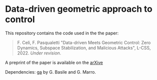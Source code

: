 # Data-driven geometric approach to control

This repository contains the code used in the the paper:

> F. Celi, F. Pasqualetti "Data-driven Meets Geometric Control: Zero Dynamics, Subspace Stabilization, and Malicious Attacks", L-CSS, 2022. _Under revision_.

A preprint of the paper is available on the [arXive](http://arxiv-export3.library.cornell.edu/pdf/2201.03656)

Dependencies: [ga](http://www3.deis.unibo.it/Staff/FullProf/GiovanniMarro/geometric.htm) by G. Basile and G. Marro.
